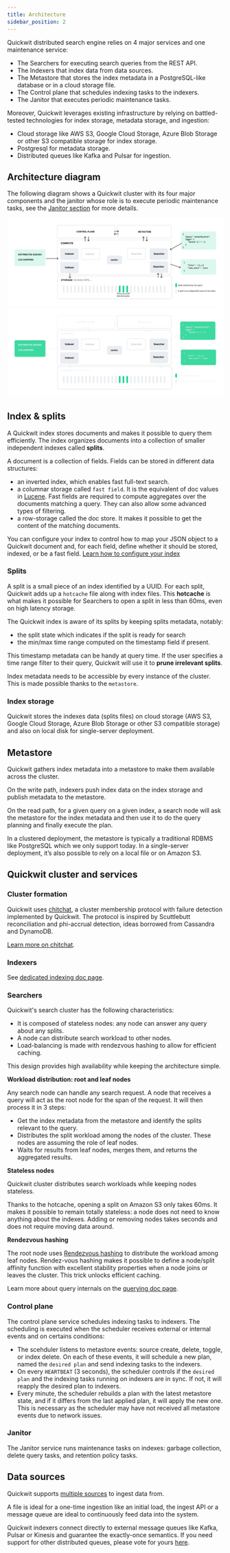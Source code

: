 ```yaml
---
title: Architecture
sidebar_position: 2
---
```


Quickwit distributed search engine relies on 4 major services and one maintenance service:

- The Searchers for executing search queries from the REST API.
- The Indexers that index data from data sources.
- The Metastore that stores the index metadata in a PostgreSQL-like database or in a cloud storage file.
- The Control plane that schedules indexing tasks to the indexers.
- The Janitor that executes periodic maintenance tasks.

Moreover, Quickwit leverages existing infrastructure by relying on battled-tested technologies for index storage, metadata storage, and ingestion:

- Cloud storage like AWS S3, Google Cloud Storage, Azure Blob Storage or other S3 compatible storage for index storage.
- Postgresql for metadata storage.
- Distributed queues like Kafka and Pulsar for ingestion.

## Architecture diagram

The following diagram shows a Quickwit cluster with its four major components and the janitor whose role is to execute periodic maintenance tasks, see the [Janitor section](#janitor) for more details.

![Quickwit Architecture](../assets/images/quickwit-architecture-light.svg#gh-light-mode-only)![Quickwit Log Management](../assets/images/quickwit-architecture-dark.svg#gh-dark-mode-only)

## Index & splits

A Quickwit index stores documents and makes it possible to query them efficiently. The index organizes documents into a collection of smaller independent indexes called **splits**.

A document is a collection of fields. Fields can be stored in different data structures:

- an inverted index, which enables fast full-text search.
- a columnar storage called `fast field`. It is the equivalent of doc values in [Lucene](https://lucene.apache.org/). Fast fields are required to compute aggregates over the documents matching a query. They can also allow some advanced types of filtering.
- a row-storage called the doc store. It makes it possible to get the content of the matching documents.

You can configure your index to control how to map your JSON object to a Quickwit document and, for each field, define whether it should be stored, indexed, or be a fast field. [Learn how to configure your index](../configuration/index-config.md)

### Splits

A split is a small piece of an index identified by a UUID. For each split, Quickwit adds up a `hotcache` file along with index files. This **hotcache** is what makes it possible for Searchers to open a split in less than 60ms, even on high latency storage.

The Quickwit index is aware of its splits by keeping splits metadata, notably:

- the split state which indicates if the split is ready for search
- the min/max time range computed on the timestamp field if present.

This timestamp metadata can be handy at query time. If the user specifies a time range filter to their query, Quickwit will use it to **prune irrelevant splits**.

Index metadata needs to be accessible by every instance of the cluster. This is made possible thanks to the `metastore`.

### Index storage

Quickwit stores the indexes data (splits files) on cloud storage (AWS S3, Google Cloud Storage, Azure Blob Storage or other S3 compatible storage) and also on local disk for single-server deployment.

## Metastore

Quickwit gathers index metadata into a metastore to make them available across the cluster. 

On the write path, indexers push index data on the index storage and publish metadata to the metastore.

On the read path, for a given query on a given index, a search node will ask the metastore for the index metadata and then use it to do the query planning and finally execute the plan.

In a clustered deployment, the metastore is typically a traditional RDBMS like PostgreSQL which we only support today. In a single-server deployment, it’s also possible to rely on a local file or on Amazon S3.

## Quickwit cluster and services

### Cluster formation

Quickwit uses [chitchat](https://github.com/quickwit-oss/chitchat), a cluster membership protocol with failure detection implemented by Quickwit. The protocol is inspired by Scuttlebutt reconciliation and phi-accrual detection, ideas borrowed from Cassandra and DynamoDB.

[Learn more on chitchat](https://github.com/quickwit-oss/chitchat).

### Indexers

See [dedicated indexing doc page](./concepts/indexing.md).

### Searchers

Quickwit's search cluster has the following characteristics:

- It is composed of stateless nodes: any node can answer any query about any splits.
- A node can distribute search workload to other nodes.
- Load-balancing is made with rendezvous hashing to allow for efficient caching.

This design provides high availability while keeping the architecture simple.

**Workload distribution: root and leaf nodes**

Any search node can handle any search request. A node that receives a query will act as the root node for the span of the request. It will then process it in 3 steps:

- Get the index metadata from the metastore and identify the splits relevant to the query.
- Distributes the split workload among the nodes of the cluster. These nodes are assuming the role of leaf nodes.
- Waits for results from leaf nodes, merges them, and returns the aggregated results.

**Stateless nodes**

Quickwit cluster distributes search workloads while keeping nodes stateless.

Thanks to the hotcache, opening a split on Amazon S3 only takes 60ms. It makes it possible to remain totally stateless: a node does not need to know anything about the indexes. Adding or removing nodes takes seconds and does not require moving data around.

**Rendezvous hashing**

The root node uses [Rendezvous hashing](https://en.wikipedia.org/wiki/Rendezvous_hashing) to distribute the workload among leaf nodes. Rendez-vous hashing makes it possible to define a node/split affinity function with excellent stability properties when a node joins or leaves the cluster. This trick unlocks efficient caching.

Learn more about query internals on the [querying doc page](./concepts/querying.md).


### Control plane

The control plane service schedules indexing tasks to indexers. The scheduling is executed when the scheduler receives external or internal events and on certains conditions:

- The scehduler listens to metastore events: source create, delete, toggle, or index delete. On each of these events, it will schedule a new plan, named the `desired plan` and send indexing tasks to the indexers.
- On every `HEARTBEAT` (3 seconds), the scheduler controls if the `desired plan` and the indexing tasks running on indexers are in sync. If not, it will reapply the desired plan to indexers.
- Every minute, the scheduler rebuilds a plan with the latest metastore state, and if it differs from the last applied plan, it will apply the new one. This is necessary as the scheduler may have not received all metastore events due to network issues.

### Janitor

The Janitor service runs maintenance tasks on indexes: garbage collection, delete query tasks, and retention policy tasks.

## Data sources

Quickwit supports [multiple sources](../ingest-data/) to ingest data from.

A file is ideal for a one-time ingestion like an initial load, the ingest API or a message queue are ideal to continuously feed data into the system. 

Quickwit indexers connect directly to external message queues like Kafka, Pulsar or Kinesis and guarantee the exactly-once semantics. If you need support for other distributed queues, please vote for yours [here](https://github.com/quickwit-oss/quickwit/issues/1000).
